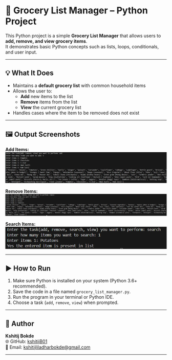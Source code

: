 # 🛒 Grocery List Manager – Python Project

This Python project is a simple **Grocery List Manager** that allows users to **add, remove, and view grocery items**.  
It demonstrates basic Python concepts such as lists, loops, conditionals, and user input.

---

## 💡 What It Does

- Maintains a **default grocery list** with common household items  
- Allows the user to:
  - **Add** new items to the list  
  - **Remove** items from the list  
  - **View** the current grocery list  
- Handles cases where the item to be removed does not exist  

---

## 🖼️ Output Screenshots

**Add Items:**  
![Output1](Output1.png)

**Remove Items:**  
![Output2](Output2.png)

**Search Items:**  
![Output3](Output3.png)

---

## ▶️ How to Run

1. Make sure Python is installed on your system (Python 3.6+ recommended).  
2. Save the code in a file named `grocery_list_manager.py`.  
3. Run the program in your terminal or Python IDE.  
4. Choose a task (`add`, `remove`, `view`) when prompted.  

---

## 👤 Author

**Kshitij Bokde**  
🌐 GitHub: [kshitijB01](https://github.com/kshitijB01)  
📧 Email: [kshitijliladharbokde@gmail.com](mailto:kshitijliladharbokde@gmail.com)

---

